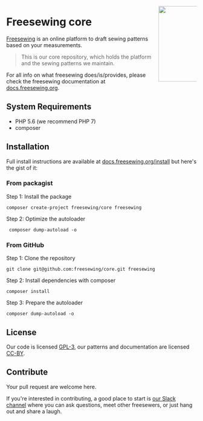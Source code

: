 <a href="https://docs/freesewing.org/"><img src="https://docs.freesewing.org/img/logo-black.svg" align="right" width=200 style="max-width: 20%;" /></a>

# Freesewing core
[Freesewing](https://freesewing.org/) is an online platform to draft sewing patterns based on your measurements.

> This is our core repository, which holds the platform and the sewing patterns we maintain.

For all info on what freesewing does/is/provides, please check the freesewing documentation at [docs.freesewing.org](https://docs.freesewing.org).

## System Requirements
* PHP 5.6 (we recommend PHP 7)
* composer

## Installation

Full install instructions are available at [docs.freesewing.org/install](https://docs.freesewing.org/install)
but here's the gist of it:

### From packagist
Step 1: Install the package
```
composer create-project freesewing/core freesewing
```

Step 2: Optimize the autoloader
```
 composer dump-autoload -o
```

### From GitHub
Step 1: Clone the repository
```
git clone git@github.com:freesewing/core.git freesewing
```

Step 2: Install dependencies with composer
```
composer install
```

Step 3: Prepare the autoloader
```
composer dump-autoload -o
```

## License
Our code is licensed [GPL-3](https://www.gnu.org/licenses/gpl-3.0.en.html), 
our patterns and documentation are licensed [CC-BY](https://creativecommons.org/licenses/by/4.0/).

## Contribute

Your pull request are welcome here. 

If you're interested in contributing, a good place to start is 
[our Slack channel](https://docs.freesewing.org/slack/) 
where you can ask questions, meet other freesewers, 
or just hang out and share a laugh.

